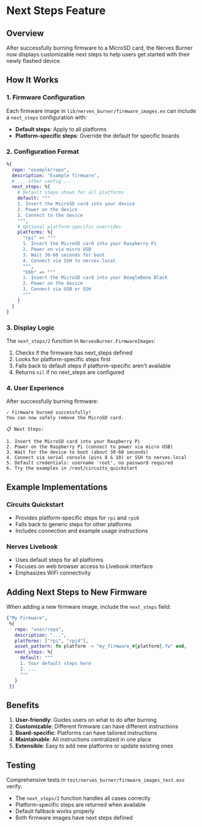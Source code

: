 # Next Steps Feature

## Overview

After successfully burning firmware to a MicroSD card, the Nerves Burner now displays customizable next steps to help users get started with their newly flashed device.

## How It Works

### 1. Firmware Configuration

Each firmware image in `lib/nerves_burner/firmware_images.ex` can include a `next_steps` configuration with:

- **Default steps**: Apply to all platforms
- **Platform-specific steps**: Override the default for specific boards

### 2. Configuration Format

```elixir
%{
  repo: "example/repo",
  description: "Example firmware",
  # ... other config ...
  next_steps: %{
    # Default steps shown for all platforms
    default: """
    1. Insert the MicroSD card into your device
    2. Power on the device
    3. Connect to the device
    """,
    # Optional platform-specific overrides
    platforms: %{
      "rpi" => """
      1. Insert the MicroSD card into your Raspberry Pi
      2. Power on via micro USB
      3. Wait 30-60 seconds for boot
      4. Connect via SSH to nerves.local
      """,
      "bbb" => """
      1. Insert the MicroSD card into your BeagleBone Black
      2. Power on the device
      3. Connect via USB or SSH
      """
    }
  }
}
```

### 3. Display Logic

The `next_steps/2` function in `NervesBurner.FirmwareImages`:
1. Checks if the firmware has next_steps defined
2. Looks for platform-specific steps first
3. Falls back to default steps if platform-specific aren't available
4. Returns `nil` if no next_steps are configured

### 4. User Experience

After successfully burning firmware:

```
✓ Firmware burned successfully!
You can now safely remove the MicroSD card.

📋 Next Steps:

1. Insert the MicroSD card into your Raspberry Pi
2. Power on the Raspberry Pi (connect to power via micro USB)
3. Wait for the device to boot (about 30-60 seconds)
4. Connect via serial console (pins 8 & 10) or SSH to nerves.local
5. Default credentials: username 'root', no password required
6. Try the examples in /root/circuits_quickstart
```

## Example Implementations

### Circuits Quickstart
- Provides platform-specific steps for `rpi` and `rpi0`
- Falls back to generic steps for other platforms
- Includes connection and example usage instructions

### Nerves Livebook
- Uses default steps for all platforms
- Focuses on web browser access to Livebook interface
- Emphasizes WiFi connectivity

## Adding Next Steps to New Firmware

When adding a new firmware image, include the `next_steps` field:

```elixir
{"My Firmware",
 %{
   repo: "user/repo",
   description: "...",
   platforms: ["rpi", "rpi4"],
   asset_pattern: fn platform -> "my_firmware_#{platform}.fw" end,
   next_steps: %{
     default: """
     1. Your default steps here
     2. ...
     """
   }
 }}
```

## Benefits

1. **User-friendly**: Guides users on what to do after burning
2. **Customizable**: Different firmware can have different instructions
3. **Board-specific**: Platforms can have tailored instructions
4. **Maintainable**: All instructions centralized in one place
5. **Extensible**: Easy to add new platforms or update existing ones

## Testing

Comprehensive tests in `test/nerves_burner/firmware_images_test.exs` verify:
- The `next_steps/2` function handles all cases correctly
- Platform-specific steps are returned when available
- Default fallback works properly
- Both firmware images have next steps defined
